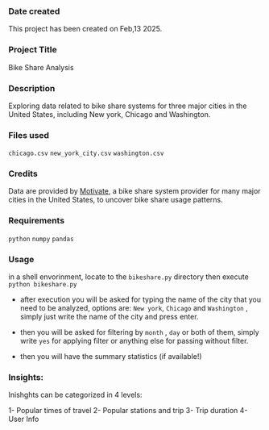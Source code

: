 ### Date created
This project has been created on Feb,13 2025.

### Project Title
Bike Share Analysis

### Description
Exploring data related to bike share systems for three major cities in the United States, including New york, Chicago and Washington.

### Files used
`chicago.csv`
`new_york_city.csv`
`washington.csv`

### Credits
Data are provided by [Motivate](https://www.motivateco.com/), a bike share system provider for many major cities in the United States, to uncover bike share usage patterns.

### Requirements
`python`
`numpy`
`pandas`

### Usage
in a shell envorinment, locate to the `bikeshare.py` directory then execute `python bikeshare.py`

- after execution you will be asked for typing the name of the city that you need to be analyzed, options are: `New york`, `Chicago` and `Washington` , simply just write the name of the city and press enter.

- then you will be asked for filtering by `month` , `day` or both of them, simply write `yes` for applying filter or anything else for passing without filter.

- then you will have the summary statistics (if available!)

### Insights:
Inishghts can be categorized in 4 levels:

1- Popular times of travel
2- Popular stations and trip
3- Trip duration
4- User Info
